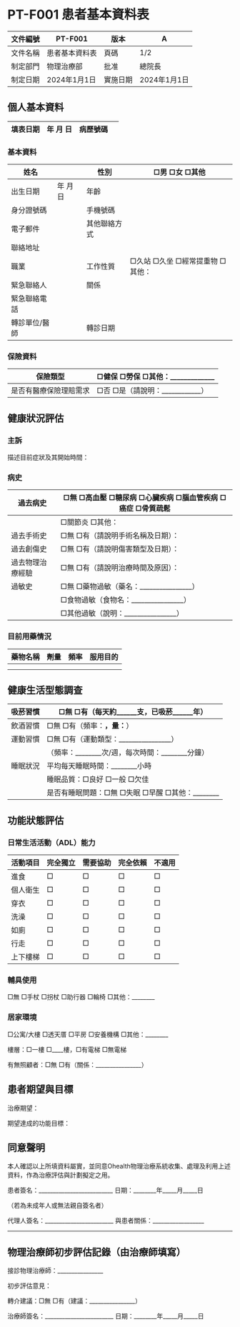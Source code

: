 # PT-F001 患者基本資料表

| 文件編號 | PT-F001 | 版本 | A |
|---------|---------|------|---|
| 文件名稱 | 患者基本資料表 | 頁碼 | 1/2 |
| 制定部門 | 物理治療部 | 批准 | 總院長 |
| 制定日期 | 2024年1月1日 | 實施日期 | 2024年1月1日 |

## 個人基本資料

| 填表日期 | 年    月    日 | 病歷號碼 | |
|---------|---------------|---------|--|

### 基本資料
| 姓名 | | 性別 | □男 □女 □其他 |
|------|--|------|-------------|
| 出生日期 | 年    月    日 | 年齡 | |
| 身分證號碼 | | 手機號碼 | |
| 電子郵件 | | 其他聯絡方式 | |
| 聯絡地址 | | |
| 職業 | | 工作性質 | □久站 □久坐 □經常提重物 □其他： |
| 緊急聯絡人 | | 關係 | |
| 緊急聯絡電話 | | | |
| 轉診單位/醫師 | | 轉診日期 | |

### 保險資料
| 保險類型 | □健保 □勞保 □其他：_____________ |
|---------|--------------------------------|
| 是否有醫療保險理賠需求 | □否 □是（請說明：____________） |

## 健康狀況評估

### 主訴
描述目前症狀及其開始時間：



### 病史
| 過去病史 | □無 □高血壓 □糖尿病 □心臟疾病 □腦血管疾病 □癌症 □骨質疏鬆 |
|---------|--------------------------------------------------------|
| | □關節炎 □其他： |
| 過去手術史 | □無 □有（請說明手術名稱及日期）： |
| 過去創傷史 | □無 □有（請說明傷害類型及日期）： |
| 過去物理治療經驗 | □無 □有（請說明治療時間及原因）： |
| 過敏史 | □無 □藥物過敏（藥名：________________） |
| | □食物過敏（食物名：________________） |
| | □其他過敏（說明：________________） |

### 目前用藥情況
| 藥物名稱 | 劑量 | 頻率 | 服用目的 |
|---------|------|------|---------|
| | | | |
| | | | |

## 健康生活型態調查

| 吸菸習慣 | □無 □有（每天約______支，已吸菸______年） |
|---------|--------------------------------------|
| 飲酒習慣 | □無 □有（頻率：________，量：________） |
| 運動習慣 | □無 □有（運動類型：________________） |
| | （頻率：________次/週，每次時間：________分鐘） |
| 睡眠狀況 | 平均每天睡眠時間：________小時 |
| | 睡眠品質：□良好 □一般 □欠佳 |
| | 是否有睡眠問題：□無 □失眠 □早醒 □其他：________ |

## 功能狀態評估

### 日常生活活動（ADL）能力
| 活動項目 | 完全獨立 | 需要協助 | 完全依賴 | 不適用 |
|---------|---------|---------|---------|--------|
| 進食 | □ | □ | □ | □ |
| 個人衛生 | □ | □ | □ | □ |
| 穿衣 | □ | □ | □ | □ |
| 洗澡 | □ | □ | □ | □ |
| 如廁 | □ | □ | □ | □ |
| 行走 | □ | □ | □ | □ |
| 上下樓梯 | □ | □ | □ | □ |

### 輔具使用
□無 □手杖 □拐杖 □助行器 □輪椅 □其他：________

### 居家環境
□公寓/大樓 □透天厝 □平房 □安養機構 □其他：________

樓層：□一樓 □____樓，□有電梯 □無電梯

有無照顧者：□無 □有（關係：________________）

## 患者期望與目標

治療期望：



期望達成的功能目標：



## 同意聲明

本人確認以上所填資料屬實，並同意Ohealth物理治療系統收集、處理及利用上述資料，作為治療評估與計劃擬定之用。

患者簽名：__________________________ 日期：________年_____月_____日

（若為未成年人或無法親自簽名者）

代理人簽名：________________________ 與患者關係：__________________

---

## 物理治療師初步評估記錄（由治療師填寫）

接診物理治療師：________________

初步評估意見：



轉介建議：□無 □有（建議：________________）

治療師簽名：________________________ 日期：________年_____月_____日 